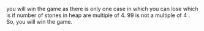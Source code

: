 you will win the game as there is only one case in which you can lose which is if number of stones in heap are multiple of 4.
99 is not a multiple of 4 . So, you will win the game.
